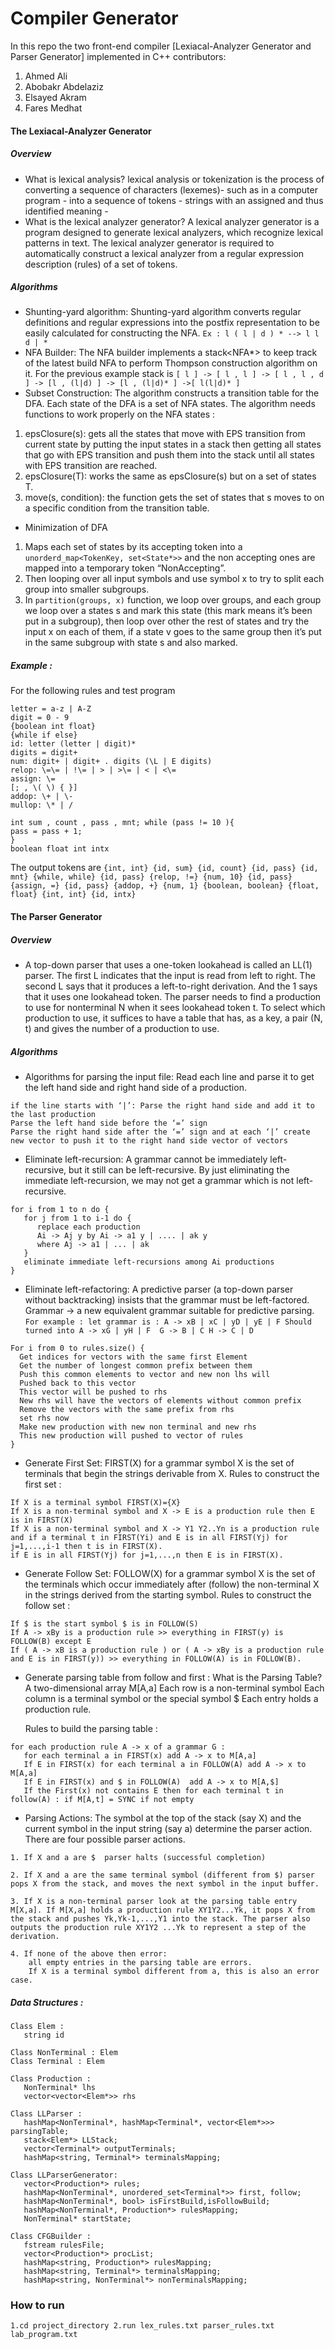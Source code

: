 # Compiler Generator
In this repo the two front-end compiler [Lexiacal-Analyzer Generator and Parser Generator] implemented in C++
contributors:
1. Ahmed Ali
2. Abobakr Abdelaziz
3. Elsayed Akram
4. Fares Medhat
#### The Lexiacal-Analyzer Generator
##### Overview
- What is lexical analysis?  lexical analysis or tokenization is the process of converting a sequence of characters (lexemes)- such as in a computer program - into a sequence of tokens - strings with an assigned and thus identified meaning -
- What is the lexical analyzer generator? A lexical analyzer generator is a program designed to generate lexical analyzers, which recognize lexical patterns in text. The lexical analyzer generator is required to automatically construct a lexical analyzer from a regular expression description (rules) of a set of tokens. 
##### Algorithms
- Shunting-yard algorithm:
Shunting-yard algorithm converts regular definitions and regular expressions into the postfix representation to be easily calculated for constructing the NFA.
`Ex : l ( l | d ) * --> l l d | *`
- NFA Builder:
The NFA builder implements a stack<NFA*> to keep track of the latest build NFA to perform Thompson construction algorithm on it.
For the previous example stack is `[ l ] -> [ l , l ] -> [ l , l , d ] -> [l , (l|d) ] -> [l , (l|d)* ] ->[ l(l|d)* ]`
- Subset Construction:
The algorithm constructs a transition table for the DFA. Each state of the DFA is a set of NFA states. The algorithm needs functions to work properly on the NFA states : 
1. epsClosure(s): gets all the states that move with EPS transition from current state by putting the input states in a stack then getting all states that go with EPS transition and push them into the stack until all states with EPS transition are reached.
1. epsClosure(T): works the same as epsClosure(s) but on a set of states T.
1. move(s, condition): the function gets the set of states that s moves to on a specific condition from the transition table.
- Minimization of DFA
1. Maps each set of states by its accepting token into a `unorderd_map<TokenKey, set<State*>>` and the non accepting ones are mapped into a temporary token “NonAccepting”.
1. Then looping over all input symbols and use symbol x to try to split each group into smaller subgroups.
1. In `partition(groups, x)` function, we loop over groups, and each group we loop over a states s and mark this state (this mark means it’s been put in a subgroup), then loop over other the rest of states and try the input x on each of them, if a state v goes to the same group then it’s put in the same subgroup with state s and also marked.

##### Example :

For the following rules and test program 
```
letter = a-z | A-Z
digit = 0 - 9
{boolean int float}
{while if else}
id: letter (letter | digit)*
digits = digit+
num: digit+ | digit+ . digits (\L | E digits)
relop: \=\= | !\= | > | >\= | < | <\=
assign: \=
[; , \( \) { }]
addop: \+ | \-
mullop: \* | /
```
```
int sum , count , pass , mnt; while (pass != 10 ){
pass = pass + 1;
}
boolean float int intx
```
The output tokens are 
`{int, int} {id, sum} {id, count} {id, pass} {id, mnt} {while, while} {id, pass} {relop, !=} {num, 10} {id, pass} {assign, =} {id, pass} {addop, +} {num, 1} {boolean, boolean} {float, float} {int, int} {id, intx}`


#### The Parser Generator
##### Overview
- A top-down parser that uses a one-token lookahead is called an LL(1) parser.
The first L indicates that the input is read from left to right.
The second L says that it produces a left-to-right derivation.
And the 1 says that it uses one lookahead token.
The parser needs to find a production to use for nonterminal N when it sees lookahead token t.
To select which production to use, it suffices to have a table that has, as a key, a pair (N, t) and gives the number of a production to use.

##### Algorithms
- Algorithms for parsing the input file:
Read each line and parse it to get the left hand side and right hand side of a production.
```
if the line starts with ‘|’: Parse the right hand side and add it to the last production
Parse the left hand side before the ‘=’ sign
Parse the right hand side after the ‘=’ sign and at each ‘|’ create new vector to push it to the right hand side vector of vectors
```
- Eliminate left-recursion:
A grammar cannot be immediately left-recursive, but it still can be left-recursive. By just eliminating the immediate left-recursion, we may not get a grammar which is not left-recursive.
```
for i from 1 to n do {
   for j from 1 to i-1 do {
      replace each production
      Ai -> Aj y by Ai -> a1 y | .... | ak y 
      where Aj -> a1 | ... | ak
   }
   eliminate immediate left-recursions among Ai productions
}
```

- Eliminate left-refactoring:
A predictive parser (a top-down parser without backtracking) insists that the grammar must be left-factored.
Grammar ->  a new equivalent grammar suitable for predictive parsing.
`
For example :
let grammar is : A -> xB | xC | yD | yE | F
Should turned into
A -> xG | yH | F 
G -> B | C
H -> C | D 
`
```
For i from 0 to rules.size() {
  Get indices for vectors with the same first Element
  Get the number of longest common prefix between them
  Push this common elements to vector and new non lhs will 
  Pushed back to this vector
  This vector will be pushed to rhs
  New rhs will have the vectors of elements without common prefix
  Remove the vectors with the same prefix from rhs
  set rhs now
  Make new production with new non terminal and new rhs
  This new production will pushed to vector of rules
}
```
- Generate First Set:
FIRST(X) for a grammar symbol X is the set of terminals that begin the strings derivable from X.
Rules to construct the first set :
```
If X is a terminal symbol FIRST(X)={X}
If X is a non-terminal symbol and X -> E is a production rule then E is in FIRST(X)
If X is a non-terminal symbol and X -> Y1 Y2..Yn is a production rule and if a terminal t in FIRST(Yi) and E is in all FIRST(Yj) for j=1,...,i-1 then t is in FIRST(X).
if E is in all FIRST(Yj) for j=1,...,n then E is in FIRST(X).
```
- Generate  Follow Set:
FOLLOW(X) for a grammar symbol X is the set of the terminals which occur immediately after (follow) the non-terminal X in the strings derived from the starting symbol.
Rules to construct the follow set :
```
If $ is the start symbol $ is in FOLLOW(S)
If A -> xBy is a production rule >> everything in FIRST(y) is FOLLOW(B) except E
If ( A -> xB is a production rule ) or ( A -> xBy is a production rule and E is in FIRST(y)) >> everything in FOLLOW(A) is in FOLLOW(B).
```
- Generate parsing table from follow and first :
What is the Parsing Table?
A two-dimensional array M[A,a]
Each row is a non-terminal symbol
Each column is a terminal symbol or the special symbol $
Each entry holds a production rule.

    Rules to build the parsing table :
```
for each production rule A -> x of a grammar G :
   for each terminal a in FIRST(x) add A -> x to M[A,a]
   If E in FIRST(x) for each terminal a in FOLLOW(A) add A -> x to M[A,a]
   If E in FIRST(x) and $ in FOLLOW(A)  add A -> x to M[A,$]
   If the First(x) not contains E then for each terminal t in follow(A) : if M[A,t] = SYNC if not empty
```


- Parsing Actions:
The symbol at the top of the stack (say X) and the current symbol in the input string (say a) determine the parser action.
There are four possible parser actions.
```
1. If X and a are $  parser halts (successful completion)

2. If X and a are the same terminal symbol (different from $) parser pops X from the stack, and moves the next symbol in the input buffer.

3. If X is a non-terminal parser look at the parsing table entry M[X,a]. If M[X,a] holds a production rule XY1Y2...Yk, it pops X from the stack and pushes Yk,Yk-1,...,Y1 into the stack. The parser also outputs the production rule XY1Y2 ...Yk to represent a step of the derivation.

4. If none of the above then error:
    all empty entries in the parsing table are errors.
    If X is a terminal symbol different from a, this is also an error case.
```

##### Data Structures :

```
Class Elem :
   string id

Class NonTerminal : Elem
Class Terminal : Elem

Class Production :
   NonTerminal* lhs
   vector<vector<Elem*>> rhs

Class LLParser :
   hashMap<NonTerminal*, hashMap<Terminal*, vector<Elem*>>> parsingTable;
   stack<Elem*> LLStack;
   vector<Terminal*> outputTerminals;
   hashMap<string, Terminal*> terminalsMapping;

Class LLParserGenerator:
   vector<Production*> rules;
   hashMap<NonTerminal*, unordered_set<Terminal*>> first, follow;
   hashMap<NonTerminal*, bool> isFirstBuild,isFollowBuild;
   hashMap<NonTerminal*, Production*> rulesMapping;
   NonTerminal* startState;

Class CFGBuilder :
   fstream rulesFile;
   vector<Production*> procList;
   hashMap<string, Production*> rulesMapping;
   hashMap<string, Terminal*> terminalsMapping;
   hashMap<string, NonTerminal*> nonTerminalsMapping;
```

### How to run
`
1.cd project_directory
2.run lex_rules.txt parser_rules.txt lab_program.txt
`
